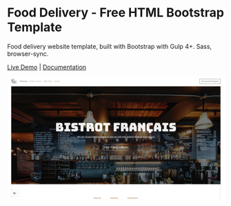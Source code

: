 
# Food Delivery - Free HTML Bootstrap Template

Food delivery website template, built with Bootstrap with Gulp 4+. Sass, browser-sync.

[Live Demo](https://wowthemesnet.github.io/template-fooddelivery-bootstrap-html/) | [Documentation](https://bootstrapstarter.com/bootstrap-templates/template-fooddelivery-bootstrap-html/)

![bootstrapstarter](docs/img/screenshot.jpg)

